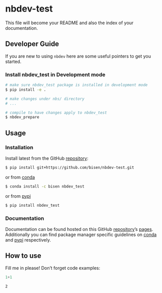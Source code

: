 # nbdev-test


<!-- WARNING: THIS FILE WAS AUTOGENERATED! DO NOT EDIT! -->

This file will become your README and also the index of your
documentation.

## Developer Guide

If you are new to using `nbdev` here are some useful pointers to get you
started.

### Install nbdev_test in Development mode

``` sh
# make sure nbdev_test package is installed in development mode
$ pip install -e .

# make changes under nbs/ directory
# ...

# compile to have changes apply to nbdev_test
$ nbdev_prepare
```

## Usage

### Installation

Install latest from the GitHub
[repository](https://github.com/bisen/nbdev-test):

``` sh
$ pip install git+https://github.com/bisen/nbdev-test.git
```

or from [conda](https://anaconda.org/bisen/nbdev-test)

``` sh
$ conda install -c bisen nbdev_test
```

or from [pypi](https://pypi.org/project/nbdev-test/)

``` sh
$ pip install nbdev_test
```

### Documentation

Documentation can be found hosted on this GitHub
[repository](https://github.com/bisen/nbdev-test)’s
[pages](https://bisen.github.io/nbdev-test/). Additionally you can find
package manager specific guidelines on
[conda](https://anaconda.org/bisen/nbdev-test) and
[pypi](https://pypi.org/project/nbdev-test/) respectively.

## How to use

Fill me in please! Don’t forget code examples:

``` python
1+1
```

    2
